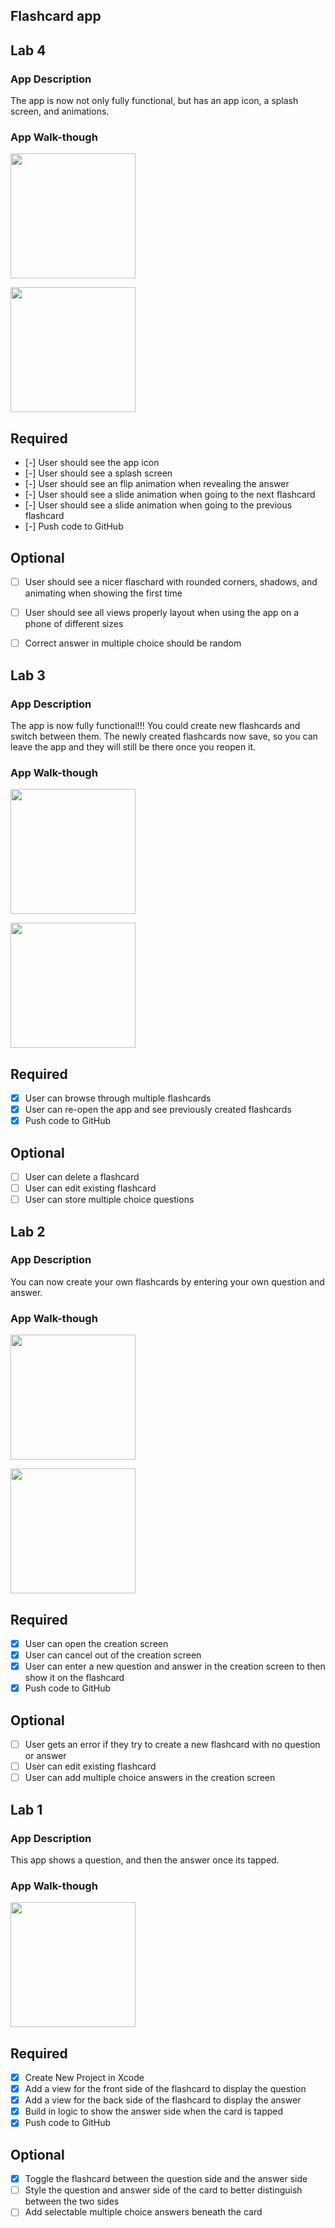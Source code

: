 ## Flashcard app

## Lab 4

### App Description
The app is now not only fully functional, but has an app icon, a splash screen, and animations.

### App Walk-though

<img src="https://i.imgur.com/Lia94VS.gif" width=200><br>

<img src="https://i.imgur.com/s8z1Jn2.png" width=200><br>

## Required
- [-] User should see the app icon 
- [-] User should see a splash screen
- [-] User should see an flip animation when revealing the answer
- [-] User should see a slide animation when going to the next flashcard
- [-] User should see a slide animation when going to the previous flashcard
- [-] Push code to GitHub
## Optional
- [ ] User should see a nicer flaschard with rounded corners, shadows, and animating when showing the first time
- [ ] User should see all views properly layout when using the app on a phone of different sizes
- [ ] Correct answer in multiple choice should be random


## Lab 3

### App Description
The app is now fully functional!!! You could create new flashcards and switch between them. The newly created flashcards now save, so you can leave the app and they will still be there once you reopen it.

### App Walk-though

<img src="https://i.imgur.com/kYOlWsO.gif" width=200><br>

<img src="https://i.imgur.com/JREmUVV.gif" width=200><br>


## Required
- [x] User can browse through multiple flashcards
- [x] User can re-open the app and see previously created flashcards
- [x] Push code to GitHub
## Optional
- [ ] User can delete a flashcard
- [ ] User can edit existing flashcard
- [ ] User can store multiple choice questions

## Lab 2

### App Description
You can now create your own flashcards by entering your own question and answer.

### App Walk-though
<img src="https://i.imgur.com/WUeKkq3.gif" width=200><br>

<img src="https://i.imgur.com/OEVd3X4.gif" width=200><br>

## Required
- [x] User can open the creation screen
- [x] User can cancel out of the creation screen
- [x] User can enter a new question and answer in the creation screen to then show it on the flashcard
- [x] Push code to GitHub
## Optional
- [ ] User gets an error if they try to create a new flashcard with no question or answer
- [ ] User can edit existing flashcard
- [ ] User can add multiple choice answers in the creation screen

## Lab 1

### App Description
This app shows a question, and then the answer once its tapped.

### App Walk-though

<img src="https://i.imgur.com/Q3GiyeT.gif" width=200><br>

## Required
- [x] Create New Project in Xcode
- [x] Add a view for the front side of the flashcard to display the question
- [x] Add a view for the back side of the flashcard to display the answer
- [x] Build in logic to show the answer side when the card is tapped
- [x] Push code to GitHub

## Optional
- [x] Toggle the flashcard between the question side and the answer side
- [ ] Style the question and answer side of the card to better distinguish between the two sides
- [ ] Add selectable multiple choice answers beneath the card
